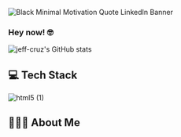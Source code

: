 ![Black Minimal Motivation Quote LinkedIn Banner](https://user-images.githubusercontent.com/99565410/174502420-f8873c22-0512-4708-95bf-26682998a539.png)
### Hey now! 🤓
![jeff-cruz's GitHub stats](https://github-readme-stats.vercel.app/api?username=jeff-cruz&hide=contribs,prs)

## 💻 Tech Stack 
![html5 (1)](https://user-images.githubusercontent.com/99565410/174503112-963f35d5-a3a2-4e77-9baa-29d9ede56e7a.png)

## 🧑🏻‍💻 About Me
